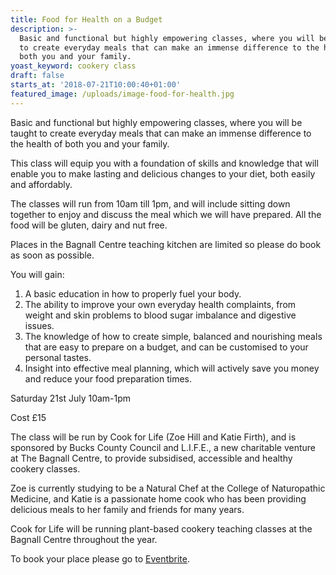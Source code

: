 ```yaml
---
title: Food for Health on a Budget
description: >-
  Basic and functional but highly empowering classes, where you will be taught
  to create everyday meals that can make an immense difference to the health of
  both you and your family.
yoast_keyword: cookery class
draft: false
starts_at: '2018-07-21T10:00:40+01:00'
featured_image: /uploads/image-food-for-health.jpg
---
```

Basic and functional but highly empowering classes, where you will be taught to create everyday meals that can make an immense difference to the health of both you and your family.

This class will equip you with a foundation of skills and knowledge that will enable you to make lasting and delicious changes to your diet, both easily and affordably. 

The classes will run from 10am till 1pm, and will include sitting down together to enjoy and discuss the meal which we will have prepared. All the food will be gluten, dairy and nut free. 

Places in the Bagnall Centre teaching kitchen are limited so please do book as soon as possible.

You will gain:

1. A basic education in how to properly fuel your body.
2. The ability to improve your own everyday health complaints, from weight and skin problems to blood sugar imbalance and digestive issues.
3. The knowledge of how to create simple, balanced and nourishing meals that are easy to prepare on a budget, and can be customised to your personal tastes.
4. Insight into effective meal planning, which will actively save you money and reduce your food preparation times.

Saturday 21st July 10am-1pm

Cost £15

The class will be run by Cook for Life (Zoe Hill and Katie Firth), and is sponsored by Bucks County Council and L.I.F.E., a new charitable venture at The Bagnall Centre, to provide subsidised, accessible and healthy cookery classes. 

Zoe is currently studying to be a Natural Chef at the College of Naturopathic Medicine, and Katie is a passionate home cook who has been providing delicious meals to her family and friends for many years.

Cook for Life will be running plant-based cookery teaching classes at the Bagnall Centre throughout the year.

To book your place please go to [Eventbrite](https://www.eventbrite.co.uk/e/food-for-health-on-a-budget-tickets-46070362695).
